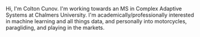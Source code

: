 Hi, I'm Colton Cunov. I'm working towards an MS in Complex Adaptive Systems at Chalmers University. I'm academically/professionally interested in machine learning and all things data, and personally into motorcycles, paragliding, and playing in the markets.
